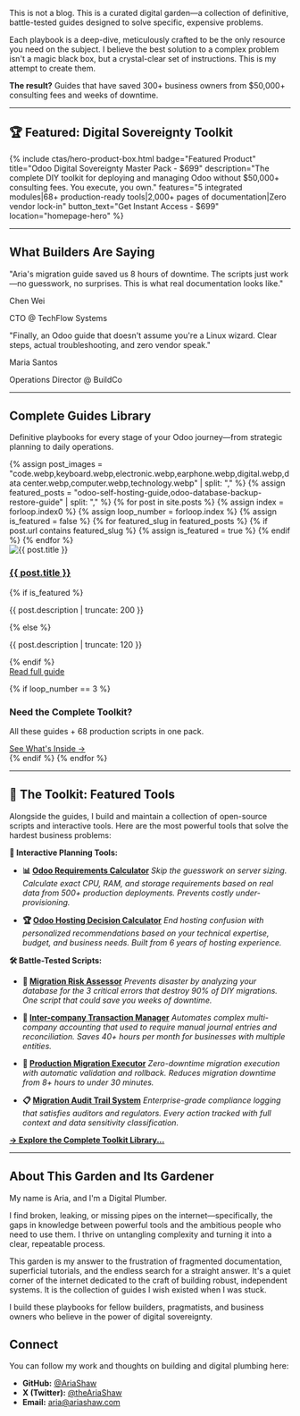 This is not a blog. This is a curated digital garden—a collection of definitive, battle-tested guides designed to solve specific, expensive problems.

Each playbook is a deep-dive, meticulously crafted to be the only resource you need on the subject. I believe the best solution to a complex problem isn't a magic black box, but a crystal-clear set of instructions. This is my attempt to create them.

**The result?** Guides that have saved 300+ business owners from $50,000+ consulting fees and weeks of downtime.

---

## 🏆 Featured: Digital Sovereignty Toolkit

{% include ctas/hero-product-box.html
   badge="Featured Product"
   title="Odoo Digital Sovereignty Master Pack - $699"
   description="The complete DIY toolkit for deploying and managing Odoo without $50,000+ consulting fees. You execute, you own."
   features="5 integrated modules|68+ production-ready tools|2,000+ pages of documentation|Zero vendor lock-in"
   button_text="Get Instant Access - $699"
   location="homepage-hero"
%}

---

## What Builders Are Saying

<div class="testimonials-section">
  <div class="testimonials-container">
    <div class="testimonials-grid">
      <div class="testimonial-card">
        <p class="testimonial-quote">"Aria's migration guide saved us 8 hours of downtime. The scripts just work—no guesswork, no surprises. This is what real documentation looks like."</p>
        <p class="testimonial-author">Chen Wei</p>
        <p class="testimonial-role">CTO @ TechFlow Systems</p>
      </div>
      <div class="testimonial-card">
        <p class="testimonial-quote">"Finally, an Odoo guide that doesn't assume you're a Linux wizard. Clear steps, actual troubleshooting, and zero vendor speak."</p>
        <p class="testimonial-author">Maria Santos</p>
        <p class="testimonial-role">Operations Director @ BuildCo</p>
      </div>
    </div>
  </div>
</div>

---

## Complete Guides Library

Definitive playbooks for every stage of your Odoo journey—from strategic planning to daily operations.

<div class="posts-grid-section">
<div class="posts-grid">
{% assign post_images = "code.webp,keyboard.webp,electronic.webp,earphone.webp,digital.webp,data center.webp,computer.webp,technology.webp" | split: "," %}
{% assign featured_posts = "odoo-self-hosting-guide,odoo-database-backup-restore-guide" | split: "," %}
{% for post in site.posts %}
  {% assign index = forloop.index0 %}
  {% assign loop_number = forloop.index %}
  {% assign is_featured = false %}
  {% for featured_slug in featured_posts %}
    {% if post.url contains featured_slug %}
      {% assign is_featured = true %}
    {% endif %}
  {% endfor %}
  <article class="post-card{% if is_featured %} featured{% endif %}">
    <img src="/assets/images/{{ post_images[index] }}" alt="{{ post.title }}" class="post-card-image" loading="lazy">
    <div class="post-card-content">
      <h3 class="post-card-title">
        <a href="{{ post.url | relative_url }}">{{ post.title }}</a>
      </h3>
      {% if is_featured %}
        <p class="post-card-description">{{ post.description | truncate: 200 }}</p>
      {% else %}
        <p class="post-card-description">{{ post.description | truncate: 120 }}</p>
      {% endif %}
      <div class="post-card-footer">
        <a href="{{ post.url | relative_url }}" class="post-card-readmore">Read full guide</a>
      </div>
    </div>
  </article>

  {% if loop_number == 3 %}
  <div class="grid-cta-card">
    <h3 class="grid-cta-title">Need the Complete Toolkit?</h3>
    <p class="grid-cta-description">All these guides + 68 production scripts in one pack.</p>
    <a href="https://ariashaw.gumroad.com/l/odoo-digital-sovereignty" class="grid-cta-button">See What's Inside →</a>
  </div>
  {% endif %}
{% endfor %}
</div>
</div>

---

## 🧰 The Toolkit: Featured Tools

Alongside the guides, I build and maintain a collection of open-source scripts and interactive tools. Here are the most powerful tools that solve the hardest business problems:

**🧮 Interactive Planning Tools:**

* **📊 [Odoo Requirements Calculator](/toolkit/odoo-requirements-calculator/)**
    *Skip the guesswork on server sizing. Calculate exact CPU, RAM, and storage requirements based on real data from 500+ production deployments. Prevents costly under-provisioning.*

* **🏆 [Odoo Hosting Decision Calculator](/toolkit/odoo-hosting-calculator/)**
    *End hosting confusion with personalized recommendations based on your technical expertise, budget, and business needs. Built from 6 years of hosting experience.*

**🛠️ Battle-Tested Scripts:**

* **🚨 [Migration Risk Assessor](/scripts/migration_assessment.sh)**
    *Prevents disaster by analyzing your database for the 3 critical errors that destroy 90% of DIY migrations. One script that could save you weeks of downtime.*

* **💼 [Inter-company Transaction Manager](/scripts/intercompany_transaction_manager.py)**
    *Automates complex multi-company accounting that used to require manual journal entries and reconciliation. Saves 40+ hours per month for businesses with multiple entities.*

* **🚀 [Production Migration Executor](/scripts/production_migration.sh)**
    *Zero-downtime migration execution with automatic validation and rollback. Reduces migration downtime from 8+ hours to under 30 minutes.*

* **📋 [Migration Audit Trail System](/scripts/migration_audit_trail.py)**
    *Enterprise-grade compliance logging that satisfies auditors and regulators. Every action tracked with full context and data sensitivity classification.*

**[→ Explore the Complete Toolkit Library...](/toolkit/)**

---

## About This Garden and Its Gardener

My name is Aria, and I'm a Digital Plumber.

I find broken, leaking, or missing pipes on the internet—specifically, the gaps in knowledge between powerful tools and the ambitious people who need to use them. I thrive on untangling complexity and turning it into a clear, repeatable process.

This garden is my answer to the frustration of fragmented documentation, superficial tutorials, and the endless search for a straight answer. It's a quiet corner of the internet dedicated to the craft of building robust, independent systems. It is the collection of guides I wish existed when I was stuck.

I build these playbooks for fellow builders, pragmatists, and business owners who believe in the power of digital sovereignty.

## Connect

You can follow my work and thoughts on building and digital plumbing here:

* **GitHub:** [@AriaShaw](https://github.com/AriaShaw)
* **X (Twitter):** [@theAriaShaw](https://x.com/theAriaShaw)
* **Email:** [aria@ariashaw.com](mailto:aria@ariashaw.com)